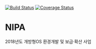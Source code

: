 [![Build Status](https://travis-ci.org/Gaia3D/nipa.svg?branch=master)](https://travis-ci.org/Gaia3D/nipa)
[![Coverage Status](https://coveralls.io/repos/github/Gaia3D/nipa/badge.svg?branch=master)](https://coveralls.io/github/Gaia3D/nipa?branch=master)

# NIPA
2018년도 개방형OS 환경개발 및 보급·확산 사업






